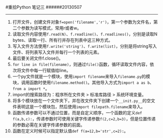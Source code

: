 #重拾Python 笔记三
######20130507
***
1. 打开文件，创建文件对象`f=open('filename','r')`，第一个参数为文件名，第二个参数为读写模式，常用r或者w。
2. 读取文件内容使用`f.read(N)`、`f.readline()`、`f.readlines()`，分别是读取N bytes、读取一行、所有行并存在列表中这三种方式。
3. 写入文件方法使用`f.write('string')`、`f.write(list)`，分别是将string写入文件、将列表写入文件并每行一个列表的元素。
4. 最后要关闭文件f.close()。
5. `for line in file(filename)`，则通过`file()`函数，循环读取文件内容，依次将文件中每一行赋值给line。
6. 一个py文件就是一个模块，使用`import filename`来导入`filename.py`的模块，调用函数时使用`filename.method()`。其他导入方式为`import a as b`、`from a import *`。
7. import的搜索路径为：程序所在文件夹 > 标准库路径 > 系统环境变量。
8. 将多个模块放在一个文件夹下，并在改文件夹下创建一个`__init.py__`的空文件表明这是一个模块包，然后使用`import filepath.filename`来导入。
9. 函数传递参数可以不通过位置，而是自定义顺序，一个函数的定义`def f(a,b,c):`，传递参数时可使用关键字传递参数`f(2,c=2,b=3)`，但是位置传递的参数必需在关键字传递参数的前面。
10. 函数在定义时候可以指定默认值`def f(a=12,b='str',c=2):`。